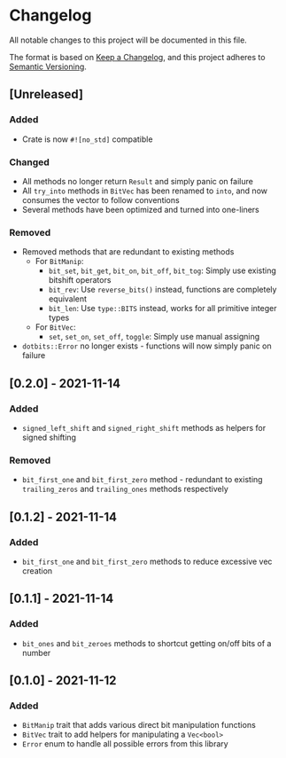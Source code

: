 # Changelog
All notable changes to this project will be documented in this file.

The format is based on [Keep a Changelog](https://keepachangelog.com/en/1.0.0/),
and this project adheres to [Semantic Versioning](https://semver.org/spec/v2.0.0.html).

## [Unreleased]
### Added
- Crate is now `#![no_std]` compatible

### Changed
- All methods no longer return `Result` and simply panic on failure
- All `try_into` methods in `BitVec` has been renamed to `into`, and now consumes the vector to follow conventions
- Several methods have been optimized and turned into one-liners

### Removed
- Removed methods that are redundant to existing methods
  - For `BitManip`:
    - `bit_set`, `bit_get`, `bit_on`, `bit_off`, `bit_tog`: Simply use existing bitshift operators
    - `bit_rev`: Use `reverse_bits()` instead, functions are completely equivalent
    - `bit_len`: Use `type::BITS` instead, works for all primitive integer types
  - For `BitVec`:
    - `set`, `set_on`, `set_off`, `toggle`: Simply use manual assigning
- `dotbits::Error` no longer exists - functions will now simply panic on failure

## [0.2.0] - 2021-11-14
### Added
- `signed_left_shift` and `signed_right_shift` methods as helpers for signed shifting

### Removed
- `bit_first_one` and `bit_first_zero` method - redundant to existing `trailing_zeros` and `trailing_ones` methods respectively

## [0.1.2] - 2021-11-14
### Added
- `bit_first_one` and `bit_first_zero` methods to reduce excessive vec creation

## [0.1.1] - 2021-11-14
### Added
- `bit_ones` and `bit_zeroes` methods to shortcut getting on/off bits of a number

## [0.1.0] - 2021-11-12
### Added
- `BitManip` trait that adds various direct bit manipulation functions
- `BitVec` trait to add helpers for manipulating a `Vec<bool>`
- `Error` enum to handle all possible errors from this library
